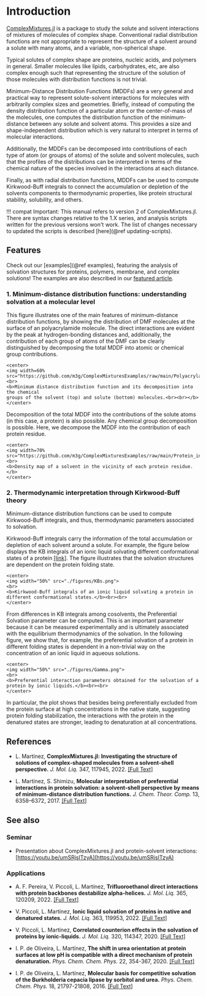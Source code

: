 # Introduction

[ComplexMixtures.jl](https://github.com/m3g/ComplexMixtures.jl) is a package to study the solute and solvent interactions of
mixtures of molecules of complex shape. Conventional radial distribution
functions are not appropriate to represent the structure of a solvent
around a solute with many atoms, and a variable, non-spherical shape.     

Typical solutes of complex shape are proteins, nucleic acids, and
polymers in general. Smaller molecules like lipids, carbohydrates, etc,
are also complex enough such that representing the structure of the
solution of those molecules with distribution functions is not trivial.

Minimum-Distance Distribution Functions (MDDFs) are a very general and
practical way to represent solute-solvent interactions for molecules
with arbitrarily complex sizes and geometries. Briefly, instead of
computing the density distribution function of a particular atom or the
center-of-mass of the molecules, one computes the distribution function
of the minimum-distance between any solute and solvent atoms. This
provides a size and shape-independent distribution which is very natural
to interpret in terms of molecular interactions.   

Additionally, the MDDFs can be decomposed into contributions of each
type of atom (or groups of atoms) of the solute and solvent molecules,
such that the profiles of the distributions can be interpreted in terms
of the chemical nature of the species involved in the interactions at
each distance.   

Finally, as with radial distribution functions, MDDFs can be used to
compute Kirkwood-Buff integrals to connect the accumulation or depletion
of the solvents components to thermodynamic properties, like protein
structural stability, solubility, and others.

!!! compat
    Important: This manual refers to version 2 of ComplexMixtures.jl. There
    are syntax changes relative to the 1.X series, and analysis scripts 
    written for the previous versions won't work. The list of changes
    necessary to updated the scripts is described [here](@ref updating-scripts).

## Features

Check out our [examples](@ref examples), featuring the analysis of solvation structures for proteins, polymers, membrane, and complex solutions! The examples are also described in our [featured article](https://doi.org/10.1016/j.molliq.2021.117945).

### 1. Minimum-distance distribution functions: understanding solvation at a molecular level

This figure illustrates one of the main features of minimum-distance distribution functions, by showing the distribution of DMF molecules at the surface of an polyacrylamide molecule. The direct interactions are evident by the peak at hydrogen-bonding distances and, additionally, the contribution of each group of atoms of the DMF can be clearly distinguished by decomposing the total MDDF into atomic or chemical group contributions. 

```@raw html
<center>
<img width=60% src="https://github.com/m3g/ComplexMixturesExamples/raw/main/Polyacrylamide_in_DMF/results/mddf_groups.png">
<br>
<b>Minimum distance distribution function and its decomposition into the chemical
groups of the solvent (top) and solute (bottom) molecules.<br><br></b> 
</center>
```

Decomposition of the total MDDF into the contributions of the solute atoms (in this case, a protein) is also possible. Any chemical group decomposition is possible. Here, we decompose the MDDF into the contribution of each protein residue. 

```@raw html
<center>
<img width=70% src="https://github.com/m3g/ComplexMixturesExamples/raw/main/Protein_in_Glycerol/Density2D/density2D.png">
<br>
<b>Density map of a solvent in the vicinity of each protein residue.</b> 
</center>
```

### 2. Thermodynamic interpretation through Kirkwood-Buff theory

Minimum-distance distribution functions can be used to compute Kirkwood-Buff integrals, and thus, thermodynamic parameters associated to solvation. 

Kirkwood-Buff integrals carry the information of the total accumulation or depletion of each solvent around a solute. For example, the figure below displays the KB integrals of an ionic liquid solvating different conformational states of a protein [[link]](https://www.sciencedirect.com/science/article/pii/S016773222201491X?via%3Dihub). The figure illustrates that the solvation structures are dependent on the protein folding state. 

```@raw html
<center>
<img width="50%" src="./figures/KBs.png">
<br>
<b>Kirkwood-Buff integrals of an ionic liquid solvating a protein in different conformational states.</b><br><br> 
</center>
```

From differences in KB integrals among cosolvents, the Preferential Solvation parameter can be computed. This is an important parameter because it can be measured experimentally and is ultimately associated with the equilibrium thermodynamics of the solvation. In the following figure, we show that, for example, the preferential solvation of a protein in different folding states is dependent in a non-trivial way on the concentration of an ionic liquid in aqueous solutions. 

```@raw html
<center>
<img width="50%" src="./figures/Gamma.png">
<br>
<b>Preferential interaction parameters obtained for the solvation of a protein by ionic liquids.</b><br><br>
</center>
```

In particular, the plot shows that besides being preferentially excluded from the protein surface at high concentrations in the native state, suggesting protein folding stabilization, the interactions with the protein in the denatured states are stronger, leading to denaturation at all concentrations. 


## References

* L. Martínez, **ComplexMixtures.jl: Investigating the structure of solutions of complex-shaped molecules from a solvent-shell perspective.** *J. Mol. Liq.* 347, 117945, 2022. [[Full Text]](https://doi.org/10.1016/j.molliq.2021.117945)

* L. Martínez, S. Shimizu, **Molecular interpretation of preferential interactions in protein solvation: a solvent-shell perspective by means of minimum-distance distribution functions.** *J. Chem. Theor.  Comp.* 13, 6358–6372, 2017. [[Full Text]](http://pubs.acs.org/doi/abs/10.1021/acs.jctc.7b00599)

## See also

### Seminar

* Presentation about ComplexMixtures.jl and protein-solvent interactions: [https://youtu.be/umSRjsITzyA](https://youtu.be/umSRjsITzyA)

### Applications

* A. F. Pereira, V. Piccoli, L. Martínez, **Trifluoroethanol direct interactions with protein backbones destabilize alpha-helices.** 
  *J. Mol. Liq.* 365, 120209, 2022. [[Full Text]](https://doi.org/10.1016/j.molliq.2022.120209)

* V. Piccoli, L. Martínez, **Ionic liquid solvation of proteins in native and denatured states.** 
  *J. Mol. Liq.* 363, 119953, 2022. [[Full Text]](http://dx.doi.org/10.1016/j.molliq.2022.119953)

* V. Piccoli, L. Martínez, **Correlated counterion effects in the solvation of proteins by ionic-liquids.** *J. Mol. Liq.* 320, 114347, 2020.
  [[Full Text]](https://doi.org/10.1016/j.molliq.2020.114347)

* I. P. de Oliveira, L. Martínez, **The shift in urea orientation at protein surfaces at low pH is compatible with a direct mechanism of protein denaturation.** *Phys. Chem. Chem. Phys.* 22, 354-367, 2020.
  [[Full Text]](https://pubs.rsc.org/en/content/articlelanding/2019/CP/C9CP05196A#!divAbstract)

* I. P. de Oliveira, L. Martínez, **Molecular basis for competitive solvation of the Burkholderia cepacia lipase by sorbitol and urea.**
  *Phys. Chem. Chem. Phys.* 18, 21797-21808, 2016.
  [[Full Text]](https://pubs.rsc.org/en/content/articlelanding/2016/cp/c6cp01789d#!divAbstract)

